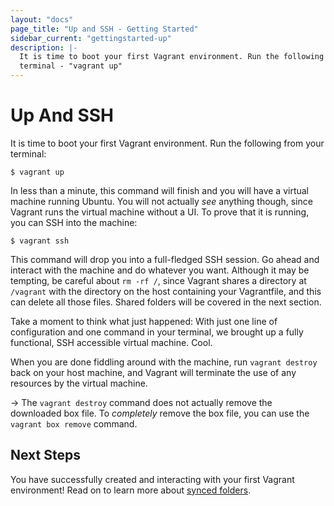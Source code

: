 ```yaml
---
layout: "docs"
page_title: "Up and SSH - Getting Started"
sidebar_current: "gettingstarted-up"
description: |-
  It is time to boot your first Vagrant environment. Run the following from your
  terminal - "vagrant up"
---
```


# Up And SSH

It is time to boot your first Vagrant environment. Run the following from your
terminal:

```
$ vagrant up
```

In less than a minute, this command will finish and you will have a
virtual machine running Ubuntu. You will not actually _see_ anything though,
since Vagrant runs the virtual machine without a UI. To prove that it is
running, you can SSH into the machine:

```
$ vagrant ssh
```

This command will drop you into a full-fledged SSH session. Go ahead and
interact with the machine and do whatever you want. Although it may be tempting,
be careful about `rm -rf /`, since Vagrant shares a directory at `/vagrant`
with the directory on the host containing your Vagrantfile, and this can
delete all those files. Shared folders will be covered in the next section.

Take a moment to think what just happened: With just one line of configuration
and one command in your terminal, we brought up a fully functional, SSH accessible
virtual machine. Cool.

When you are done fiddling around with the machine, run `vagrant destroy`
back on your host machine, and Vagrant will terminate the use of any resources
by the virtual machine.

-> The `vagrant destroy` command does not actually remove the downloaded box
file. To _completely_ remove the box file, you can use the `vagrant box remove`
command.

## Next Steps

You have successfully created and interacting with your first Vagrant
environment! Read on to learn more about
[synced folders](/docs/getting-started/synced_folders.html).
